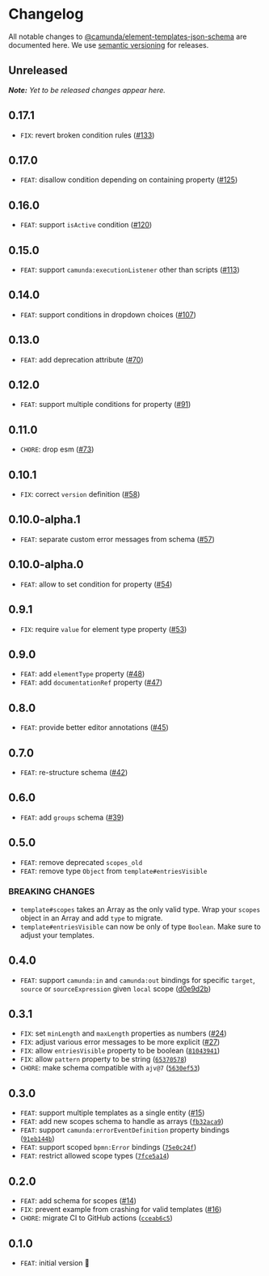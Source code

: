 # Changelog

All notable changes to [@camunda/element-templates-json-schema](https://github.com/camunda/element-templates-json-schema/packages/element-templates-json-schema) are documented here. We use [semantic versioning](http://semver.org/) for releases.

## Unreleased

___Note:__ Yet to be released changes appear here._

## 0.17.1

* `FIX`: revert broken condition rules ([#133](https://github.com/camunda/element-templates-json-schema/issues/133))

## 0.17.0

* `FEAT`: disallow condition depending on containing property ([#125](https://github.com/camunda/element-templates-json-schema/issues/125))

## 0.16.0

* `FEAT`: support `isActive` condition ([#120](https://github.com/camunda/element-templates-json-schema/pull/120))

## 0.15.0

* `FEAT`: support `camunda:executionListener` other than scripts ([#113](https://github.com/camunda/element-templates-json-schema/pull/113))

## 0.14.0

* `FEAT`: support conditions in dropdown choices ([#107](https://github.com/camunda/element-templates-json-schema/pull/107))

## 0.13.0

* `FEAT`: add deprecation attribute ([#70](https://github.com/camunda/element-templates-json-schema/issues/70))

## 0.12.0

* `FEAT`: support multiple conditions for property ([#91](https://github.com/camunda/element-templates-json-schema/issues/91))

## 0.11.0

* `CHORE`: drop esm ([#73](https://github.com/camunda/element-templates-json-schema/pull/73))

## 0.10.1

* `FIX`: correct `version` definition ([#58](https://github.com/camunda/element-templates-json-schema/issues/58))

## 0.10.0-alpha.1

* `FEAT`: separate custom error messages from schema ([#57](https://github.com/camunda/element-templates-json-schema/pull/57))

## 0.10.0-alpha.0

* `FEAT`: allow to set condition for property ([#54](https://github.com/camunda/element-templates-json-schema/issues/54))

## 0.9.1

* `FIX`: require `value` for element type property ([#53](https://github.com/camunda/element-templates-json-schema/pull/53))

## 0.9.0

* `FEAT`: add `elementType` property ([#48](https://github.com/camunda/element-templates-json-schema/pull/48))
* `FEAT`: add `documentationRef` property ([#47](https://github.com/camunda/element-templates-json-schema/pull/47))

## 0.8.0

* `FEAT`: provide better editor annotations ([#45](https://github.com/camunda/element-templates-json-schema/pull/45))

## 0.7.0

* `FEAT`: re-structure schema ([#42](https://github.com/camunda/element-templates-json-schema/pull/41))

## 0.6.0

* `FEAT`: add `groups` schema ([#39](https://github.com/camunda/element-templates-json-schema/pull/39))

## 0.5.0

* `FEAT`: remove deprecated `scopes_old`
* `FEAT`: remove type `Object` from `template#entriesVisible`

### BREAKING CHANGES

* `template#scopes` takes an Array as the only valid type. Wrap your `scopes` object in an Array and add `type` to migrate.
* `template#entriesVisible` can now be only of type `Boolean`. Make sure to adjust your templates.

## 0.4.0

* `FEAT`: support `camunda:in` and `camunda:out` bindings for specific `target`, `source` or `sourceExpression` given `local` scope ([d0e9d2b](https://github.com/camunda/element-templates-json-schema/commit/d0e9d2b5d75a9f36366125b08065db26ec409fa9))

## 0.3.1

* `FIX`: set `minLength` and `maxLength` properties as numbers ([#24](https://github.com/camunda/element-templates-json-schema/issues/24))
* `FIX`: adjust various error messages to be more explicit ([#27](https://github.com/camunda/element-templates-json-schema/pull/27))
* `FIX`: allow `entriesVisible` property to be boolean ([`81043941`](https://github.com/camunda/element-templates-json-schema/commit/81043941441b7e682b09ca99aabedadfba8f622f))
* `FIX`: allow `pattern` property to be string ([`65370578`](https://github.com/camunda/element-templates-json-schema/commit/653705786c4b7499a1aa15c3e6463815f8744fa2))
* `CHORE`: make schema compatible with `ajv@7` ([`5630ef53`](https://github.com/camunda/element-templates-json-schema/commit/5630ef5362857667adbdd43ab3fa15cd5d648406))

## 0.3.0

* `FEAT`: support multiple templates as a single entity ([#15](https://github.com/camunda/element-templates-json-schema/issues/15))
* `FEAT`: add new scopes schema to handle as arrays ([`fb32aca9`](https://github.com/camunda/element-templates-json-schema/commit/fb32aca9c43e901ffdc67a2cfecc37afaad685fe))
* `FEAT`: support `camunda:errorEventDefinition` property bindings ([`91eb144b`](https://github.com/camunda/element-templates-json-schema/commit/91eb144b832de5ba8b6de276e0214ec518d32196))
* `FEAT`: support scoped `bpmn:Error` bindings ([`75e0c24f`](https://github.com/camunda/element-templates-json-schema/commit/75e0c24f3712376bda51cd73b749341ca9629b56))
* `FEAT`: restrict allowed scope types ([`7fce5a14`](https://github.com/camunda/element-templates-json-schema/commit/7fce5a143a442f2ef9c116e2500e39717781a217))

## 0.2.0

* `FEAT`: add schema for scopes ([#14](https://github.com/camunda/element-templates-json-schema/issues/14))
* `FIX`: prevent example from crashing for valid templates ([#16](https://github.com/camunda/element-templates-json-schema/issues/16))
* `CHORE`: migrate CI to GitHub actions ([`cceab6c5`](https://github.com/camunda/element-templates-json-schema/commit/cceab6c5f7316f3749e6c0d40e52805420668b93))

## 0.1.0

* `FEAT`: initial version :tada:
